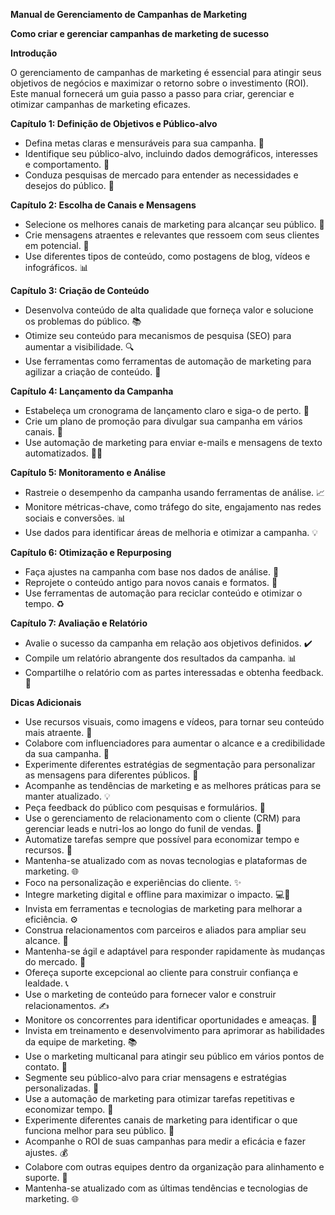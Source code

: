 **Manual de Gerenciamento de Campanhas de Marketing**

**Como criar e gerenciar campanhas de marketing de sucesso**

**Introdução**

O gerenciamento de campanhas de marketing é essencial para atingir seus objetivos de negócios e maximizar o retorno sobre o investimento (ROI). Este manual fornecerá um guia passo a passo para criar, gerenciar e otimizar campanhas de marketing eficazes.

**Capítulo 1: Definição de Objetivos e Público-alvo**

- Defina metas claras e mensuráveis para sua campanha. 🎯
- Identifique seu público-alvo, incluindo dados demográficos, interesses e comportamento. 👥
- Conduza pesquisas de mercado para entender as necessidades e desejos do público. 📝

**Capítulo 2: Escolha de Canais e Mensagens**

- Selecione os melhores canais de marketing para alcançar seu público. 📲
- Crie mensagens atraentes e relevantes que ressoem com seus clientes em potencial. 💬
- Use diferentes tipos de conteúdo, como postagens de blog, vídeos e infográficos. 📊

**Capítulo 3: Criação de Conteúdo**

- Desenvolva conteúdo de alta qualidade que forneça valor e solucione os problemas do público. 📚
- Otimize seu conteúdo para mecanismos de pesquisa (SEO) para aumentar a visibilidade. 🔍
- Use ferramentas como ferramentas de automação de marketing para agilizar a criação de conteúdo. 🤖

**Capítulo 4: Lançamento da Campanha**

- Estabeleça um cronograma de lançamento claro e siga-o de perto. 📆
- Crie um plano de promoção para divulgar sua campanha em vários canais. 📢
- Use automação de marketing para enviar e-mails e mensagens de texto automatizados. 📧📲

**Capítulo 5: Monitoramento e Análise**

- Rastreie o desempenho da campanha usando ferramentas de análise. 📈
- Monitore métricas-chave, como tráfego do site, engajamento nas redes sociais e conversões. 📊
- Use dados para identificar áreas de melhoria e otimizar a campanha. 💡

**Capítulo 6: Otimização e Repurposing**

- Faça ajustes na campanha com base nos dados de análise. 🔧
- Reprojete o conteúdo antigo para novos canais e formatos. 🔄
- Use ferramentas de automação para reciclar conteúdo e otimizar o tempo. ♻️

**Capítulo 7: Avaliação e Relatório**

- Avalie o sucesso da campanha em relação aos objetivos definidos. ✔️
- Compile um relatório abrangente dos resultados da campanha. 📊
- Compartilhe o relatório com as partes interessadas e obtenha feedback. 🤝

**Dicas Adicionais**

- Use recursos visuais, como imagens e vídeos, para tornar seu conteúdo mais atraente. 🌈
- Colabore com influenciadores para aumentar o alcance e a credibilidade da sua campanha. 📣
- Experimente diferentes estratégias de segmentação para personalizar as mensagens para diferentes públicos. 👤
- Acompanhe as tendências de marketing e as melhores práticas para se manter atualizado. 💡
- Peça feedback do público com pesquisas e formulários. 📝
- Use o gerenciamento de relacionamento com o cliente (CRM) para gerenciar leads e nutri-los ao longo do funil de vendas. 👥
- Automatize tarefas sempre que possível para economizar tempo e recursos. 🤖
- Mantenha-se atualizado com as novas tecnologias e plataformas de marketing. 🌐
- Foco na personalização e experiências do cliente. ✨
- Integre marketing digital e offline para maximizar o impacto. 💻📱
- Invista em ferramentas e tecnologias de marketing para melhorar a eficiência. ⚙️
- Construa relacionamentos com parceiros e aliados para ampliar seu alcance. 🤝
- Mantenha-se ágil e adaptável para responder rapidamente às mudanças do mercado. 🏃
- Ofereça suporte excepcional ao cliente para construir confiança e lealdade. 📞
- Use o marketing de conteúdo para fornecer valor e construir relacionamentos. ✍️
- Monitore os concorrentes para identificar oportunidades e ameaças. 🔎
- Invista em treinamento e desenvolvimento para aprimorar as habilidades da equipe de marketing. 📚
- Use o marketing multicanal para atingir seu público em vários pontos de contato. 📣
- Segmente seu público-alvo para criar mensagens e estratégias personalizadas. 🎯
- Use a automação de marketing para otimizar tarefas repetitivas e economizar tempo. 🤖
- Experimente diferentes canais de marketing para identificar o que funciona melhor para seu público. 🧪
- Acompanhe o ROI de suas campanhas para medir a eficácia e fazer ajustes. 💰
- Colabore com outras equipes dentro da organização para alinhamento e suporte. 🤝
- Mantenha-se atualizado com as últimas tendências e tecnologias de marketing. 🌐